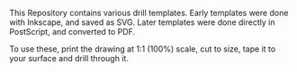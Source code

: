 This Repository contains various drill templates.
Early templates were done with Inkscape, and saved as SVG.
Later templates were done directly in PostScript, and converted to PDF.

To use these, print the drawing at 1:1 (100%) scale, cut to size, tape it to your surface and drill through it.
